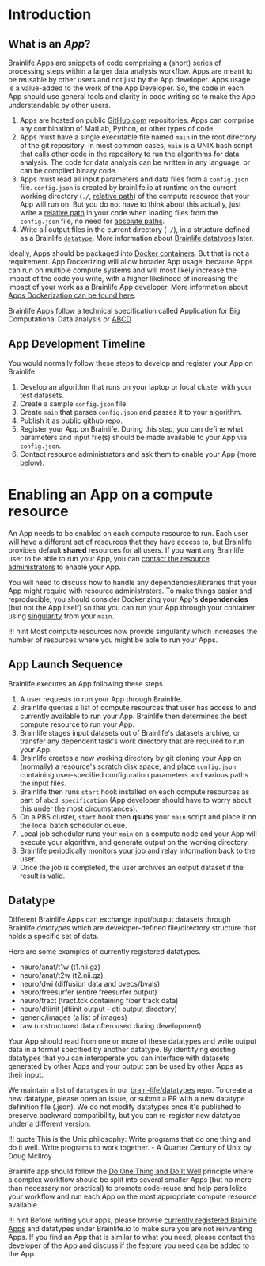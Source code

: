 # Introduction

## What is an *App*?

Brainlife Apps are snippets of code comprising a (short) series of processing steps within a larger data analysis workflow. Apps are meant to be reusable by other users and not just by the App developer. Apps usage is a value-added to the work of the App Developer. So, the code in each App should use general tools and clarity in code writing so to make the App understandable by other users.

1. Apps are hosted on public [GitHub.com](https://github.com/search?q=org%3Abrain-life+app-) repositories. Apps can comprise any combination of MatLab, Python, or other types of code.
2. Apps must have a single executable file named `main` in the root directory of the git repository. In most common cases, `main` is a UNIX bash script that calls other code in the repository to run the algorithms for data analysis. The code for data analysis can be written in any language, or can be compiled binary code.
3. Apps must read all input parameters and data files from a `config.json` file. `config.json` is created by brainlife.io at runtime on the current working directory (`./`, [relative path](https://en.wikipedia.org/wiki/Path_(computing))) of the compute resource that your App will run on. But you do not have to think about this actually, just write a [relative path](https://en.wikipedia.org/wiki/Path_(computing)) in your code when loading files from the `config.json` file, no need for [absolute paths](https://en.wikipedia.org/wiki/Path_(computing)).
4. Write all output files in the current directory (`./`), in a structure defined as a Brainlife [`datatype`](https://github.com/brain-life/datatypes). More information about [Brainlife datatypes](https://github.com/brain-life/datatypes) later.

Ideally, Apps should be packaged into [Docker containers](https://www.docker.com/what-container). But that is not a requirement. App Dockerizing will allow broader App usage, because Apps can run on multiple compute systems and will most likely increase the impact of the code you write, with a higher likelihood of increasing the impact of your work as a Brainlife App developer. More information about [Apps Dockerization can be found here](https://brainlife.io/docs/apps/container/).

Brainlife Apps follow a technical specification called Application for Big Computational Data analysis or [ABCD](https://github.com/brain-life/abcd-spec)

## App Development Timeline

You would normally follow these steps to develop and register your App on Brainlife.

1. Develop an algorithm that runs on your laptop or local cluster with your test datasets.
2. Create a sample `config.json` file. 
5. Create `main` that parses `config.json` and passes it to your algorithm.
6. Publish it as public github repo.
7. Register your App on Brainlife. During this step, you can define what parameters and input file(s) should be made available to your App via `config.json`.
8. Contact resource administrators and ask them to enable your App (more below). 

# Enabling an App on a compute resource

An App needs to be enabled on each compute resource to run. Each user will have a different set of resources that they have access to, but Brainlife provides default **shared** resources for all users. If you want any Brainlife user to be able to run your App, you can [contact the resource administrators](mailto:brlife@iu.edu) to enable your App.

You will need to discuss how to handle any dependencies/libraries that your App might require with resource administrators. To make things easier and reproducible, you should consider Dockerizing your App's **dependencies** (but not the App itself) so that you can run your App through your container using [singularity](https://singularity.lbl.gov/) from your `main`. 

!!! hint
    Most compute resources now provide singularity which increases the number of resources where you might be able to run your Apps.

## App Launch Sequence

Brainlife executes an App following these steps.

1. A user requests to run your App through Brainlife.
2. Brainlife queries a list of compute resources that user has access to and currently available to run your App. Brainlife then determines the best compute resource to run your App.
3. Brainlife stages input datasets out of Brainlife's datasets archive, or transfer any dependent task's work directory that are required to run your App.
4. Brainlife creates a new working directory by git cloning your App on (normally) a resource's scratch disk space, and place `config.json` containing user-specified configuration parameters and various paths the input files.
5. Brainlife then runs `start` hook installed on each compute resources as part of `abcd specification` (App developer should have to worry about this under the most circumstances).
6. On a PBS cluster, `start` hook then **qsub**s your `main` script and place it on the local batch scheduler queue.
7. Local job scheduler runs your `main` on a compute node and your App will execute your algorithm, and generate output on the working directory.
8. Brainlife periodically monitors your job and relay information back to the user.
9. Once the job is completed, the user archives an output dataset if the result is valid.

## Datatype

Different Brainlife Apps can exchange input/output datasets through Brainlife *datatypes* which are developer-defined file/directory structure that holds a specific set of data.

Here are some examples of currently registered datatypes.

* neuro/anat/t1w (t1.nii.gz)
* neuro/anat/t2w (t2.nii.gz) 
* neuro/dwi (diffusion data and bvecs/bvals)
* neuro/freesurfer (entire freesurfer output)
* neuro/tract (tract.tck containing fiber track data)
* neuro/dtiinit (dtiinit output - dti output directory)
* generic/images (a list of images)
* raw (unstructured data often used during development)

Your App should read from one or more of these datatypes and write output data in a format specified by another datatype. By identifying existing datatypes that you can interoperate you can interface with datasets generated by other Apps and your output can be used by other Apps as their input.

We maintain a list of `datatypes` in our [brain-life/datatypes](https://github.com/brain-life/datatypes/tree/master/datatypes/neuro) repo. To create a new datatype, please open an issue, or submit a PR with a new datatype definition file (.json). We do not modify datatypes once it's published to preserve backward compatibility, but you can re-register new datatype under a different version.


!!! quote
    This is the Unix philosophy: Write programs that do one thing and do it well. Write programs to work together. - A Quarter Century of Unix by Doug McIlroy

Brainlife app should follow the [Do One Thing and Do It Well](https://en.wikipedia.org/wiki/Unix_philosophy#Do_One_Thing_and_Do_It_Well) principle where a complex workflow should be split into several smaller Apps (but no more than necessary nor practical) to promote code-reuse and help parallelize your workflow and run each App on the most appropriate compute resource available.

!!! hint
    Before writing your apps, please browse [currently registered Brainlife Apps](https://brainlife.io/warehouse/#/apps) and datatypes under Brainlife.io to make sure you are not reinventing Apps. If you find an App that is similar to what you need, please contact the developer of the App and discuss if the feature you need can be added to the App.
